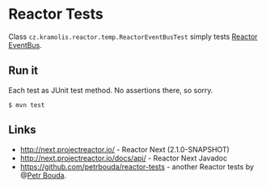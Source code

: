 # Reactor Tests

Class `cz.kramolis.reactor.temp.ReactorEventBusTest` simply tests [Reactor EventBus](http://next.projectreactor.io/docs/api/reactor/bus/EventBus.html).

## Run it

Each test as JUnit test method. No assertions there, so sorry.

```shell
$ mvn test
```

## Links

- http://next.projectreactor.io/ - Reactor Next (2.1.0-SNAPSHOT)
- http://next.projectreactor.io/docs/api/ - Reactor Next Javadoc
- https://github.com/petrbouda/reactor-tests - another Reactor tests by @[Petr Bouda](https://twitter.com/p_bouda).
